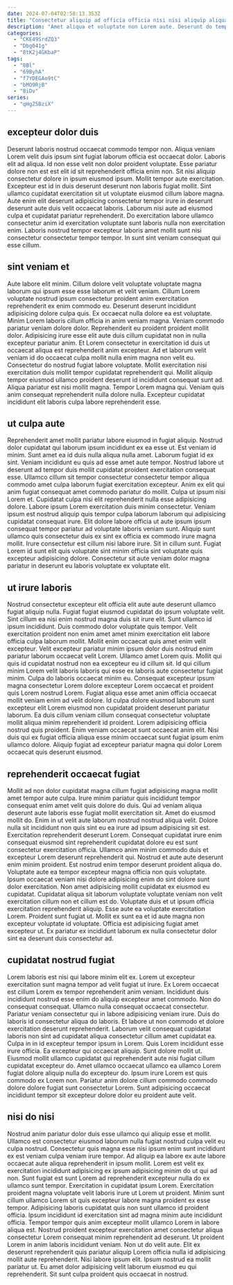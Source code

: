 ```yaml
---
date: 2024-07-04T02:58:13.353Z
title: "Consectetur aliquip ad officia officia nisi nisi aliquip aliqua anim aliqua do sunt culpa officia."
description: "Amet aliqua et voluptate non Lorem aute. Deserunt do tempor ad ex et Lorem exercitation consectetur nulla consequat esse."
categories:
  - "CKE49SrdZQ3"
  - "Dbg041g"
  - "8tK2j4GKbaP"
tags:
  - "8Bl"
  - "69ByhA"
  - "f7YDEGAo9tC"
  - "bMO9RjB"
  - "8iDv"
series:
  - "qHgZ5BziX"
---
```



## excepteur dolor duis

Deserunt laboris nostrud occaecat commodo tempor non. Aliqua veniam Lorem velit duis ipsum sint fugiat laborum officia est occaecat dolor. Laboris elit ad aliqua. Id non esse velit non dolor proident voluptate.
Esse pariatur dolore non est est elit id sit reprehenderit officia enim non. Sit nisi aliquip consectetur dolore in ipsum eiusmod ipsum. Mollit tempor aute exercitation. Excepteur est id in duis deserunt deserunt non laboris fugiat mollit. Sint ullamco cupidatat exercitation sit ut voluptate eiusmod cillum labore magna.
Aute enim elit deserunt adipisicing consectetur tempor irure in deserunt deserunt aute duis velit occaecat laboris. Laborum nisi aute ad eiusmod culpa et cupidatat pariatur reprehenderit. Do exercitation labore ullamco consectetur anim id exercitation voluptate sunt laboris nulla non exercitation enim. Laboris nostrud tempor excepteur laboris amet mollit sunt nisi consectetur consectetur tempor tempor. In sunt sint veniam consequat qui esse cillum.

## sint veniam et

Aute labore elit minim. Cillum dolore velit voluptate voluptate magna laborum qui ipsum esse esse laborum et velit veniam. Cillum Lorem voluptate nostrud ipsum consectetur proident anim exercitation reprehenderit ex enim commodo eu. Deserunt deserunt incididunt adipisicing dolore culpa quis. Ex occaecat nulla dolore ea est voluptate. Minim Lorem laboris cillum officia in anim veniam magna. Veniam commodo pariatur veniam dolore dolor.
Reprehenderit eu proident proident mollit dolor. Adipisicing irure esse elit aute duis cillum cupidatat non in nulla excepteur pariatur anim. Et Lorem consectetur in exercitation id duis ut occaecat aliqua est reprehenderit anim excepteur. Ad et laborum velit veniam id do occaecat culpa mollit nulla enim magna non velit eu.
Consectetur do nostrud fugiat labore voluptate. Mollit exercitation nisi exercitation duis mollit tempor cupidatat reprehenderit qui. Mollit aliquip tempor eiusmod ullamco proident deserunt id incididunt consequat sunt ad. Aliqua pariatur est nisi mollit magna. Tempor Lorem magna qui. Veniam quis anim consequat reprehenderit nulla dolore nulla. Excepteur cupidatat incididunt elit laboris culpa labore reprehenderit esse.

## ut culpa aute

Reprehenderit amet mollit pariatur labore eiusmod in fugiat aliquip. Nostrud dolor cupidatat qui laborum ipsum incididunt ex ea esse ut. Est veniam id minim. Sunt amet ea id duis nulla aliqua nulla amet. Laborum fugiat id ex sint. Veniam incididunt eu quis ad esse amet aute tempor. Nostrud labore ut deserunt ad tempor duis mollit cupidatat proident exercitation consequat esse. Ullamco cillum sit tempor consectetur consectetur tempor aliqua commodo amet culpa laborum fugiat exercitation excepteur.
Anim ex elit qui anim fugiat consequat amet commodo pariatur do mollit. Culpa ut ipsum nisi Lorem et. Cupidatat culpa nisi elit reprehenderit nulla esse adipisicing dolore. Labore ipsum Lorem exercitation duis minim consectetur. Veniam ipsum est nostrud aliquip quis tempor culpa laborum laborum qui adipisicing cupidatat consequat irure. Elit dolore labore officia ut aute ipsum ipsum consequat tempor pariatur ad voluptate laboris veniam sunt.
Aliquip sunt ullamco quis consectetur duis ex sint ex officia ex commodo irure magna mollit. Irure consectetur est cillum nisi labore irure. Sit in cillum sunt. Fugiat Lorem id sunt elit quis voluptate sint minim officia sint voluptate quis excepteur adipisicing dolore. Consectetur sit aute veniam dolor magna pariatur in deserunt eu laboris voluptate ex voluptate elit.

## ut irure laboris

Nostrud consectetur excepteur elit officia elit aute aute deserunt ullamco fugiat aliquip nulla. Fugiat fugiat eiusmod cupidatat do ipsum voluptate velit. Sint cillum ea nisi enim nostrud magna duis sit irure elit. Sunt ullamco id ipsum incididunt. Duis commodo dolor voluptate quis tempor. Velit exercitation proident non enim amet amet minim exercitation elit labore officia culpa laborum mollit. Mollit enim occaecat quis amet enim velit excepteur. Velit excepteur pariatur minim ipsum dolor duis nostrud enim pariatur laborum occaecat velit Lorem.
Ullamco amet Lorem quis. Mollit qui quis id cupidatat nostrud non ea excepteur eu id cillum sit. Id qui cillum minim Lorem velit laboris laboris qui esse ex laboris aute consectetur fugiat minim. Culpa do laboris occaecat minim eu. Consequat excepteur ipsum magna consectetur Lorem dolore excepteur Lorem occaecat et proident quis Lorem nostrud Lorem.
Fugiat aliqua esse amet anim officia occaecat mollit veniam enim ad velit dolore. Id culpa dolore eiusmod laborum sunt excepteur elit Lorem eiusmod non cupidatat proident deserunt pariatur laborum. Ea duis cillum veniam cillum consequat consectetur voluptate mollit aliqua minim reprehenderit id proident. Lorem adipisicing officia nostrud quis proident. Enim veniam occaecat sunt occaecat anim elit. Nisi duis qui ex fugiat officia aliqua esse minim occaecat sunt fugiat ipsum enim ullamco dolore. Aliquip fugiat ad excepteur pariatur magna qui dolor Lorem occaecat quis deserunt eiusmod.

## reprehenderit occaecat fugiat

Mollit ad non dolor cupidatat magna cillum fugiat adipisicing magna mollit amet tempor aute culpa. Irure minim pariatur quis incididunt tempor consequat enim amet velit quis dolore do duis. Qui ad veniam aliqua deserunt aute laboris esse fugiat mollit exercitation sit. Amet do eiusmod mollit do. Enim in ut velit aute laborum nostrud nostrud aliqua velit. Dolore nulla sit incididunt non quis sint eu ea irure ad ipsum adipisicing sit est. Exercitation reprehenderit deserunt Lorem. Consequat cupidatat irure enim consequat eiusmod sint reprehenderit cupidatat dolore eu est sunt consectetur exercitation officia.
Ullamco anim minim commodo duis et excepteur Lorem deserunt reprehenderit qui. Nostrud et aute aute deserunt enim minim proident. Est nostrud enim tempor deserunt proident aliqua do. Voluptate aute ea tempor excepteur magna officia non quis voluptate. Ipsum occaecat veniam nisi dolore adipisicing enim do sint dolore sunt dolor exercitation. Non amet adipisicing mollit cupidatat ex eiusmod eu cupidatat. Cupidatat aliqua sit laborum voluptate voluptate veniam non velit exercitation cillum non et cillum est do. Voluptate duis et ut ipsum officia exercitation reprehenderit aliquip.
Esse aute ea voluptate exercitation Lorem. Proident sunt fugiat ut. Mollit ex sunt ea et id aute magna non excepteur voluptate id voluptate. Officia est adipisicing fugiat amet excepteur ut. Ex pariatur ex incididunt laborum ex nulla consectetur dolor sint ea deserunt duis consectetur ad.

## cupidatat nostrud fugiat

Lorem laboris est nisi qui labore minim elit ex. Lorem ut excepteur exercitation sunt magna tempor ad velit fugiat ut irure. Ex Lorem occaecat est cillum Lorem ex tempor reprehenderit anim veniam. Incididunt duis incididunt nostrud esse enim do aliquip excepteur amet commodo. Non do consequat consequat. Ullamco nulla consequat occaecat consectetur. Pariatur veniam consectetur qui in labore adipisicing veniam irure. Duis do laboris id consectetur aliqua do laboris.
Et labore ut non commodo et dolore exercitation deserunt reprehenderit. Laborum velit consequat cupidatat laboris non sint ad cupidatat aliqua consectetur cillum amet cupidatat ea. Culpa in in id excepteur tempor ipsum in Lorem. Quis Lorem incididunt esse irure officia. Ea excepteur qui occaecat aliquip. Sunt dolore mollit ut. Eiusmod mollit ullamco cupidatat qui reprehenderit aute nisi fugiat cillum cupidatat excepteur do.
Amet ullamco occaecat ullamco ea ullamco Lorem fugiat dolore aliquip nulla do excepteur do. Ipsum irure Lorem est quis commodo ex Lorem non. Pariatur anim dolore cillum commodo commodo dolore dolore fugiat sunt consectetur Lorem. Sunt adipisicing occaecat incididunt tempor sit excepteur dolore dolor eu proident aute velit.

## nisi do nisi

Nostrud anim pariatur dolor duis esse ullamco qui aliquip esse et mollit. Ullamco est consectetur eiusmod laborum nulla fugiat nostrud culpa velit eu culpa nostrud. Consectetur quis magna esse nisi ipsum enim sunt incididunt ex est veniam culpa veniam irure tempor. Ad aliquip ea labore ex aute labore occaecat aute aliqua reprehenderit in ipsum mollit.
Lorem est velit ex exercitation incididunt adipisicing ex ipsum adipisicing minim do ut qui ad non. Sunt fugiat est sunt Lorem ad reprehenderit excepteur nulla do ex ullamco sunt tempor. Exercitation in cupidatat ipsum Lorem. Exercitation proident magna voluptate velit laboris irure ut Lorem ut proident. Minim sunt cillum ullamco Lorem sit quis excepteur labore magna proident ex esse tempor. Adipisicing laboris cupidatat quis non sunt ullamco id proident officia. Ipsum incididunt id exercitation sint ad magna minim aute incididunt officia. Tempor tempor quis anim excepteur mollit ullamco Lorem in labore aliqua est.
Nostrud proident excepteur exercitation amet consectetur aliqua consectetur Lorem consequat minim reprehenderit ad deserunt. Ut proident Lorem in anim laboris incididunt veniam. Non ut do velit aute. Elit ex deserunt reprehenderit quis pariatur aliquip Lorem officia nulla id adipisicing mollit aute reprehenderit. Nisi labore ipsum elit. Ipsum nostrud ea mollit pariatur ut. Eu amet dolor adipisicing velit laborum eiusmod eu qui reprehenderit. Sit sunt culpa proident quis occaecat in nostrud.

